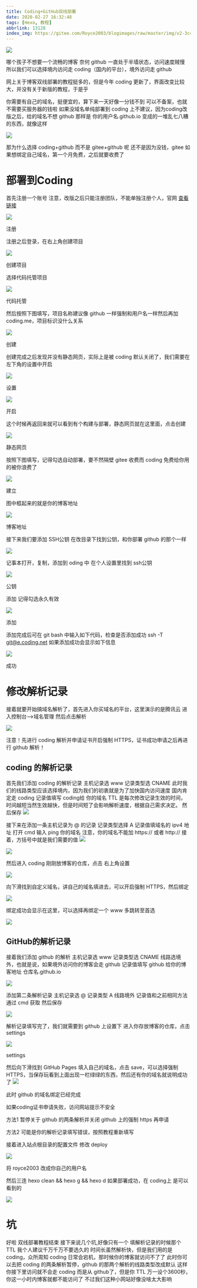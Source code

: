 ```yaml
---
title: Coding+GitHub双线部署
date: 2020-02-27 16:32:48
tags: [Hexo, 教程]
abbrlink: 13128
index_img: https://gitee.com/Royce2003/blogimages/raw/master/img/v2-3c4c11c13be108a27febe713.jpg
---
```


![](https://gitee.com/Royce2003/blogimages/raw/master/img/v2-3c4c11c13be108a27febe713.jpg)




哪个孩子不想要一个流畅的博客
奈何 github 一直处于半墙状态，访问速度贼慢
所以我们可以选择境内访问走 coding（国内的平台），境外访问走 github
<!--more-->
网上关于博客双线部署的教程挺多的，但是今年 coding 更新了，界面改变比较大，并没有关于新版的教程，于是乎


你需要有自己的域名，挺便宜的，算下来一天好像一分钱不到
可以不备案，也就不需要买服务器的钱啦
如果没域名单纯部署到 coding 上不建议，因为coding改版之后，给的域名不想 github 那样是
你的用户名.github.io
变成的一堆乱七八糟的东西，就像这样

![](https://gitee.com/Royce2003/blogimages/raw/master/img/2335206_530cb420_5772_4084@304x30.jpeg.m.jpg)




那为什么选择 coding+github 而不是 gitee+github 呢
还不是因为没钱，gitee 如果想绑定自己域名，第一个月免费，之后就要收费了


# 部署到Coding
首先注册一个账号
注意，改版之后只能注册团队，不能单独注册个人，官网 [查看链接](https://coding.net/)

![](https://gitee.com/Royce2003/blogimages/raw/master/img/2335206_35bbac80_5772_4085@1920x1077.jpeg.m.jpg)


注册

注册之后登录，在右上角创建项目

![](https://gitee.com/Royce2003/blogimages/raw/master/img/2335206_f1bdf18f_5772_4087@1920x1077.jpeg.m.jpg)


创建项目

选择代码托管项目

![](https://gitee.com/Royce2003/blogimages/raw/master/img/2335206_ec90b2aa_5772_4089@1920x1077.jpeg.m.jpg)


代码托管

然后按照下图填写，项目名称建议像 github 一样强制和用户名一样然后再加 coding.me，项目标识没什么关系

![](https://gitee.com/Royce2003/blogimages/raw/master/img/2335206_6f8b3c74_5772_4091@1920x1077.jpeg.m.jpg)

创建

创建完成之后发现并没有静态网页，实际上是被 coding 默认关闭了，我们需要在左下角的设置中开启

![](https://gitee.com/Royce2003/blogimages/raw/master/img/2335206_ea65a646_5772_4093@1920x1077.jpeg.m.jpg)

设置

![](https://gitee.com/Royce2003/blogimages/raw/master/img/2335206_4b8585bf_5772_4095@1920x1077.jpeg.m.jpg)

开启

这个时候再返回来就可以看到有个构建与部署，静态网页就在这里面，点击创建

![](https://gitee.com/Royce2003/blogimages/raw/master/img/2335206_bcb3f43c_5772_4097@1920x1077.jpeg.m.jpg)

静态网页

按照下图填写，记得勾选自动部署，要不然隔壁 gitee 收费而 coding 免费给你用的被你浪费了

![](https://gitee.com/Royce2003/blogimages/raw/master/img/2335206_7f310dfc_5776_5669@1920x1077.jpeg.m.jpg)

建立

图中框起来的就是你的博客地址

![](https://gitee.com/Royce2003/blogimages/raw/master/img/2335206_edea9a87_5776_5671@1920x1077.jpeg.m.jpg)

博客地址

接下来我们要添加 SSH公钥
在改目录下找到公钥，和你部署 github 的那个一样

![](https://gitee.com/Royce2003/blogimages/raw/master/img/2335206_0be50525_5776_5673@629x235.jpeg.m.jpg)

记事本打开，复制，添加到 oding 中
在个人设置里找到 ssh公钥

![](https://gitee.com/Royce2003/blogimages/raw/master/img/2335206_d4b6c372_5776_5675@1920x1077.jpeg.m.jpg)

公钥

添加
记得勾选永久有效

![](https://gitee.com/Royce2003/blogimages/raw/master/img/2335206_4a323156_5776_5677@1920x1077.jpeg.m.jpg)

添加

添加完成后可在 git bash 中输入如下代码，检查是否添加成功
ssh -T git@e.coding.net
如果添加成功会显示如下信息

![](https://gitee.com/Royce2003/blogimages/raw/master/img/2335206_cfd8654c_5776_5679@723x111.jpeg.m.jpg)

成功

# 修改解析记录
接着就要开始搞域名解析了，首先进入你买域名的平台，这里演示的是腾讯云
进入控制台-->域名管理
然后点击解析

![](https://gitee.com/Royce2003/blogimages/raw/master/img/2335206_5e18ba18_5776_568@1920x1077.jpeg.m.jpg)


<p class="note note-danger">注意！先进行 coding 解析并申请证书开启强制 HTTPS，证书成功申请之后再进行 github 解析！</p>

## coding 的解析记录
首先我们添加 coding 的解析记录
主机记录选 www
记录类型选 CNAME
此时我们的线路类型应该选择境内，因为我们的初衷就是为了加快国内访问速度
国内肯定走 coding
记录值填写 coding给 你的域名
TTL 是每次修改记录生效的时间，时间越短当然生效越快，但是时间短了会影响解析速度，根据自己需求决定。
然后保存
![](https://cdn.jsdelivr.net/gh/Royce2019/img/img/Snipaste_03-10_17-59-23.png)


接下来在添加一条主机记录为 @ 的记录
记录类型选择 A
记录值填域名的 ipv4 地址
打开 cmd
输入
ping 你的域名
注意，你的域名不能加 https:// 或者 http://
接着，方括号中就是我们需要的值
![](https://cdn.jsdelivr.net/gh/Royce2019/img/img/Snipaste_03-10_17-51-58.png)

![](https://gitee.com/Royce2003/blogimages/raw/master/img/2335206_7a0b5def_5779_3442@1606x198.jpeg.m.jpg)



然后进入 coding 刚刚放博客的仓库，点击
右上角设置

![](https://gitee.com/Royce2003/blogimages/raw/master/img/2335206_00ee012c_5779_3444@1920x1077.jpeg.m.jpg)

向下滑找到自定义域名，讲自己的域名填进去，可以开启强制 HTTPS，然后绑定

![](https://gitee.com/Royce2003/blogimages/raw/master/img/2335206_315c4b71_5779_3445@1920x1077.jpeg.m.jpg)

绑定成功会显示在这里，可以选择再绑定一个 www 多跳转至首选

![](https://gitee.com/Royce2003/blogimages/raw/master/img/2335206_2e3aa0ed_5779_3447@1409x201.jpeg.m.jpg)

## GitHub的解析记录
接着我们添加 github 的解析
主机记录选 www
记录类型选 CNAME
线路选境外，也就是说，如果境外访问你的博客会走 github
记录值填写 github 给你的博客地址
仓库名.github.io

![](https://gitee.com/Royce2003/blogimages/raw/master/img/2335206_1c42ff40_5776_5682@1609x249.jpeg.m.jpg)


添加第二条解析记录
主机记录选 @
记录类型 A
线路境外
记录值和之前相同方法通过 cmd 获取
然后保存

![](https://gitee.com/Royce2003/blogimages/raw/master/img/2335206_89d396bf_5779_3436@1613x703.jpeg.m.jpg)

解析记录填写完了，我们就需要到 github 上设置下
进入你存放博客的仓库，点击 settings

![](https://gitee.com/Royce2003/blogimages/raw/master/img/2335206_62c82d27_5779_3438@1920x1077.jpeg.m.jpg)

settings

然后向下滑找到 GitHub Pages
填入自己的域名，点击 save，可以选择强制 HTTPS，当保存玩看到上面出现一栏绿绿的东西，然后还有你的域名就说明成功了
![](https://gitee.com/Royce2003/blogimages/raw/master/img/2335206_da1da6ef_5779_344@1051x791.jpeg.m.jpg)

此时 github 的域名绑定已经完成

如果coding证书申请失败，访问网站提示不安全
<p class="note note-danger">方法1 暂停关于 github 的两条解析并关闭 github 上的强制 https 再申请</p>
<p class="note note-danger">方法2 可能是你的解析记录填写错误，按照教程重新填写</p>

接着进入站点根目录的配置文件
修改 deploy

![](https://gitee.com/Royce2003/blogimages/raw/master/img/2335206_9b30b1a9_5779_3449@656x165.jpeg.m.jpg)

将 royce2003 改成你自己的用户名

然后三连
hexo clean && hexo g && hexo d
如果部署成功，在 coding上 是可以看到的

![](https://gitee.com/Royce2003/blogimages/raw/master/img/2335206_f584ac38_5779_3451@1920x1077.jpeg.m.jpg)

# 坑
好啦
双线部署教程结束
接下来说几个坑,好像只有一个
填解析记录的时候那个 TTL 我个人建议千万千万不要选久的
时间长虽然解析快，但是我们用的是 coding，众所周知
coding 日常会宕机，那时候你的博客就访问不了了
此时你可以去把 coding 的两条解析暂停，github 的那两个解析的线路类型改成默认
这样你接下里访问就不会走 coding 而是从 github了，但是你 TTL 万一设个3600秒，你这一小时内博客就都不能访问了
不过我们这种小网站好像没啥太大影响